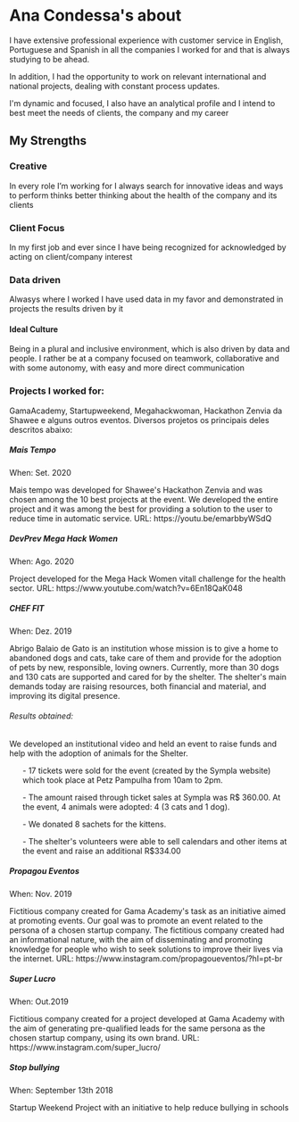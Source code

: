 <!DOCTYPE html>
<html lang="pt-br">
	<head>
    <h1>Ana Condessa's about</h1>
  </head>
    <p>I have extensive professional experience with customer service in English, Portuguese and Spanish in all the companies I worked for and that is always studying to be ahead.</p>
    <p>In addition, I had the opportunity to work on relevant international and national projects, dealing with constant process updates.</p>
    <p>I'm dynamic and focused, I also have an analytical profile and I intend to best meet the needs of clients, the company and my career</p>
  
  <h2>My Strengths</h2>
  <h3>Creative</h3> 
  <p>In every role I’m working for I always search for innovative ideas and ways to perform thinks better thinking about the health of the company and its clients</p>
  <h3>Client Focus</h3>
  <p>In my first job and ever since I have being recognized for acknowledged by acting on client/company interest</p>
  <h3>Data driven</h3>
  <p>Alwasys where I worked I have used data in my favor and demonstrated in projects the results driven by it</p>

  <h4>Ideal Culture</h4>
  <p>Being in a plural and inclusive environment, which is also driven by data and people. I rather be at a company focused on teamwork, collaborative and with some autonomy, with easy and more direct communication</p>

  <h3>Projects I worked for:</h3>
  <p>GamaAcademy, Startupweekend, Megahackwoman,  Hackathon Zenvia da Shawee  e alguns outros eventos. Diversos projetos os principais deles descritos abaixo:</p>
  
  <h5>Mais Tempo</h5>
  <p>When: Set. 2020</p>
  <p>Mais tempo was developed for Shawee's Hackathon Zenvia and was chosen among the 10 best projects at the event. We developed the entire project and it was among the best for providing a solution to the user to reduce time in automatic service. 
  URL: https://youtu.be/emarbbyWSdQ</p>
  
  <h5>DevPrev Mega Hack Women</h5>
  <p>When: Ago. 2020</p>
  <p>Project developed for the Mega Hack Women vitall challenge for the health sector. URL: https://www.youtube.com/watch?v=6En18QaK048</p>
  
  <h5>CHEF FIT</h5>
  <p>When: Dez. 2019</p>
  <p>Abrigo Balaio de Gato is an institution whose mission is to give a home to abandoned dogs and cats, take care of them and provide for the adoption of pets by new, responsible, loving owners. Currently, more than 30 dogs and 130 cats are supported and cared for by 
  the shelter. The shelter's main demands today are raising resources, both financial and material, and improving its digital presence.</p>
  <h6>Results obtained:</h6>
   <p>We developed an institutional video and held an event to raise funds and help with the adoption of animals for the Shelter.</p>
	<ul>- 17 tickets were sold for the event (created by the Sympla website) which took place at Petz Pampulha from 10am to 2pm.</ul>
 	<ul>- The amount raised through ticket sales at Sympla was R$ 360.00. At the event, 4 animals were adopted: 4 (3 cats and 1 dog).</ul>
	<ul>- We donated 8 sachets for the kittens.</ul>
	<ul>- The shelter's volunteers were able to sell calendars and other items at the event and raise an additional R$334.00</ul>
 
   <h5>Propagou Eventos</h5>
   <p>When: Nov. 2019</p>
   <p>Fictitious company created for Gama Academy's task as an initiative aimed at promoting events. Our goal was to promote an event related to the persona of a chosen startup company. The fictitious company created had an informational nature, with the aim of 
   disseminating and promoting knowledge for people who wish to seek solutions to improve their lives via the internet. URL: https://www.instagram.com/propagoueventos/?hl=pt-br</p>

   <h5>Super Lucro</h5>
   <p>When: Out.2019 </p>
   <p>Fictitious company created for a project developed at Gama Academy with the aim of generating pre-qualified leads for the same persona as the chosen startup company, using its own brand. URL: https://www.instagram.com/super_lucro/</p>

   <h5>Stop bullying</h5>
   <p>When: September 13th 2018</p>
   <p>Startup Weekend Project with an initiative to help reduce bullying in schools</p>
